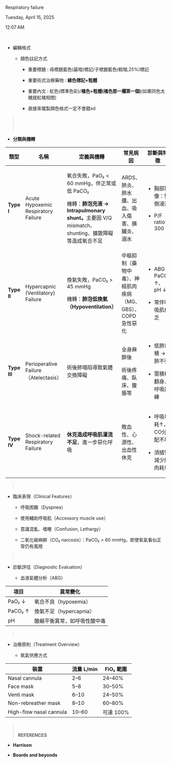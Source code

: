 Respiratory failure

Tuesday, April 15, 2025

12:07 AM

 

- 編輯格式

  - 顏色註記方式

    - 重要標題 : 母標題藍色(最暗)標記/子標題藍色(較暗,25%)標記

    - 重要術式治療藥物 : **綠色標記+粗體**

    - 重要內文 : 紅色(標準色彩)/**橘色+粗體(橘色那一欄第一個)**(如果同色太醜就紅橘相間)

    - 直接來複製顏色格式一定不會錯xd

>  
>
>  

- **分類與機轉**

<table>
<colgroup>
<col style="width: 8%" />
<col style="width: 21%" />
<col style="width: 28%" />
<col style="width: 12%" />
<col style="width: 28%" />
</colgroup>
<thead>
<tr class="header">
<th><strong>類型</strong></th>
<th><strong>名稱</strong></th>
<th><strong>定義與機轉</strong></th>
<th><strong>常見病因</strong></th>
<th><strong>診斷與特徵</strong></th>
</tr>
</thead>
<tbody>
<tr class="odd">
<td><strong>Type I</strong></td>
<td>Acute Hypoxemic Respiratory Failure</td>
<td><p>氧合失敗，PaO₂ &lt; 60 mmHg，伴正常或低 PaCO₂</p>
<p>機轉：<strong>肺泡充液 → Intrapulmonary shunt。</strong>主要因 V/Q mismatch、shunting、擴散障礙等造成氧合不足</p></td>
<td>ARDS、肺炎、肺水腫、出血、吸入傷害、胰臟炎、溺水</td>
<td><ul>
<li><p>胸部影像：雙側浸潤</p></li>
<li><p>P/F ratio &lt; 300</p></li>
</ul></td>
</tr>
<tr class="even">
<td><strong>Type II</strong></td>
<td>Hypercapnic (Ventilatory) Failure</td>
<td><p>換氣失敗，PaCO₂ &gt; 45 mmHg</p>
<p>機轉：<strong>肺泡低換氣（Hypoventilation）</strong></p></td>
<td>中樞抑制（藥物中毒）、神經肌肉疾病（MG、GBS）、COPD 急性惡化</td>
<td><ul>
<li><p>ABG：PaCO₂ ↑、pH ↓</p></li>
<li><p>常伴呼吸肌疲乏</p></li>
</ul></td>
</tr>
<tr class="odd">
<td><strong>Type III</strong></td>
<td>Perioperative Failure（Atelectasis）</td>
<td>術後肺塌陷導致氣體交換障礙</td>
<td><p>全身麻醉後</p>
<p>術後疼痛、臥床、腹脹等</p></td>
<td><ul>
<li><p>低肺容積 → 肺不張</p></li>
<li><p>需積極翻身、呼吸訓練</p></li>
</ul></td>
</tr>
<tr class="even">
<td><strong>Type IV</strong></td>
<td>Shock-related Respiratory Failure</td>
<td><strong>休克造成呼吸肌灌流不足</strong>，進一步惡化呼吸</td>
<td>敗血性、心源性、出血性休克</td>
<td><ul>
<li><p>呼吸功耗↑，CO分配不均</p></li>
<li><p>須插管減少肌肉耗氧</p></li>
</ul></td>
</tr>
</tbody>
</table>

>  

- 臨床表現（Clinical Features）

  - 呼吸困難（Dyspnea）

  - 使用輔助呼吸肌（Accessory muscle use）

  - 意識混亂、嗜睡（Confusion, Lethargy）

  - 二氧化碳麻醉（CO₂ narcosis）：PaCO₂ \> 60 mmHg，即使氧氣看似正常仍有風險

>  

- 診斷評估（Diagnostic Evaluation）

  - 血液氣體分析（ABG）

| 項目    | 異常變化                     |
|---------|------------------------------|
| PaO₂ ↓  | 氧合不良（hypoxemia）        |
| PaCO₂ ↑ | 換氣不足（hypercapnia）      |
| pH      | 酸鹼平衡異常，如呼吸性酸中毒 |

>  

- 治療原則（Treatment Overview）

  - 氧氣供應方式

| **裝置**                | **流量 L/min** | **FiO₂ 範圍** |
|-------------------------|----------------|---------------|
| Nasal cannula           | 2–6            | 24–40%        |
| Face mask               | 5–8            | 30–50%        |
| Venti mask              | 6–10           | 24–50%        |
| Non-rebreather mask     | 8–10           | 60–80%        |
| High-flow nasal cannula | 10–60          | 可達 100%     |

>  
>
> **REFERENCES**

- **Harrison**

- **Boards and beyonds**
